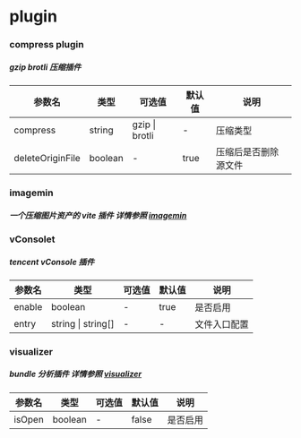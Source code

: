 # plugin

### compress plugin

##### gzip brotli 压缩插件

| 参数名              | 类型      | 可选值            | 默认值  | 说明         |
|------------------|---------|----------------|------|------------|
| compress         | string  | gzip \| brotli | -    | 压缩类型       |
| deleteOriginFile | boolean | -              | true | 压缩后是否删除源文件 |

### imagemin

##### 一个压缩图片资产的 vite 插件 详情参照 [imagemin](https://github.com/vbenjs/vite-plugin-imagemin/blob/main/README.zh_CN.md)

### vConsolet

##### tencent vConsole 插件

| 参数名    | 类型                 | 可选值 | 默认值  | 说明     |
|--------|--------------------|-----|------|--------|
| enable | boolean            | -   | true | 是否启用   |
| entry  | string \| string[] | -   | -    | 文件入口配置 |

### visualizer
##### bundle 分析插件 详情参照 [visualizer](https://github.com/btd/rollup-plugin-visualizer)

| 参数名    | 类型                 | 可选值 | 默认值   | 说明     |
|--------|--------------------|-----|-------|--------|
| isOpen | boolean            | -   | false | 是否启用   |
